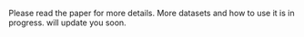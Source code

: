 Please read the paper for more details. 
More datasets and how to use it is in progress. will update you soon. 

